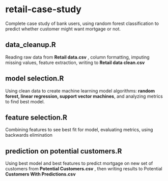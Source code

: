 # retail-case-study

Complete case study of bank users, using random forest classification to predict whether customer might want mortgage or not.

## data_cleanup.R

Reading raw data from **Retail data.csv** , column formatting, imputing missing values, feature extraction, writing to **Retail data clean.csv**

## model selection.R

Using clean data to create machine learning model algorithms: **random forest, linear regression, support vector machines**, and analyzing metrics to find best model.

## feature selection.R

Combining features to see best fit for model, evaluating metrics, using backwards elimination

## prediction on potential customers.R

Using best  model and best features to predict mortgage on new set of customers from **Potential Customers.csv** , then writing results to Potential **Customers With Predictions.csv**


